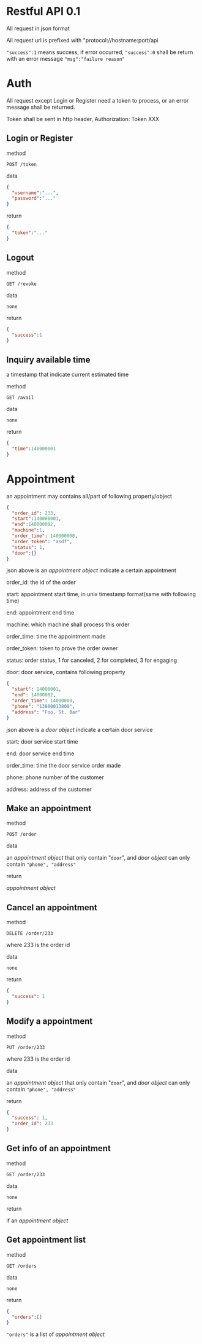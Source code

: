 # Restful API 0.1

All request in json format

All request url is prefixed with "protocol://hostname:port/api

`"success":1` means success, if error occurred, `"success":0` shall be return with an error message `"msg":"failure reason"`

# Auth

All request except Login or Register need a token to process, or an error message shall be returned.

Token shall be sent in http header, Authorization: Token XXX

## Login or Register

method

`POST /token`

data

```json
{
  "username":"...",
  "password":"..."
}
```

return

```json
{
  "token":"..."
}
```

## Logout

method

`GET /revoke`

data

`none`

return

```json
{
  "success":1
}
```

## Inquiry available time

a timestamp that indicate current estimated time

method

`GET /avail`

data

`none`

return

```json
{
  "time":140000001
}
```

# Appointment

an appointment may contains all/part of following property/object

```json
{
  "order_id": 233,
  "start":140000001,
  "end":140000002,
  "machine":1,
  "order_time": 140000000,
  "order_token": "asdf",
  "status": 1,
  "door":{}
}
```

json above is an *appointment object* indicate a certain appointment

order_id: the id of the order

start: appointment start time, in unix timestamp format(same with following time)

end: appointment end time

machine: which machine shall process this order

order_time: time the appointment made

order_token: token to prove the order owner

status: order status, 1 for canceled, 2 for completed, 3 for engaging

door: door service, contains following property

```json
{
  "start": 14000001,
  "end": 14000002,
  "order_time": 14000000,
  "phone": "13800013800",
  "address": "Foo, St. Bar"
}
```

json above is a *door object* indicate a certain door service

start: door service start time

end: door service end time

order_time: time the door service order made

phone: phone number of the customer

address: address of the customer

## Make an appointment

method

`POST /order`

data

an *appointment object* that only contain "`door`", and *door object* can only contain `"phone", "address"`

return

*appointment object*

## Cancel an appointment

method

`DELETE /order/233`

where 233 is the order id

data

`none`

return

```json
{
  "success": 1
}
```

## Modify a appointment

method

`PUT /order/233`

where 233 is the order id

data

an *appointment object* that only contain "`door`", and *door object* can only contain `"phone", "address"`

return

```json
{
  "success": 1,
  "order_id": 233
}
```

## Get info of an appointment

method

`GET /order/233`

data

`none`

return

if an *appointment object*

## Get appointment list

method

`GET /orders`

data

`none`

return

```json
{ 
  "orders":[]
}
```
`"orders"` is a list of *appointment object*
